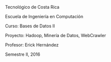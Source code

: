 Tecnológico de Costa Rica

Escuela de Ingeniería en Computación

Curso: Bases de Datos II

Proyecto: Hadoop, Minería de Datos, WebCrawler

Profesor: Erick Hernández

Semestre II, 2016
